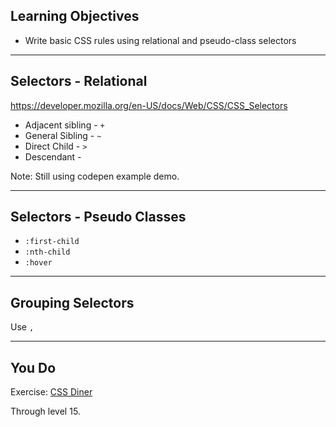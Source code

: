 ## Learning Objectives

* Write basic CSS rules using relational and pseudo-class selectors

---

## Selectors - Relational

https://developer.mozilla.org/en-US/docs/Web/CSS/CSS_Selectors

* Adjacent sibling - `+`
* General Sibling - `~`
* Direct Child - `>`
* Descendant - ` `

Note:
Still using codepen example demo.

---

## Selectors - Pseudo Classes

* `:first-child`
* `:nth-child`
* `:hover`

---

## Grouping Selectors

Use `,`

---

## You Do

Exercise: [CSS Diner](https://flukeout.github.io/)

Through level 15.